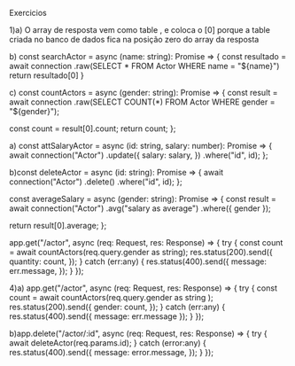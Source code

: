 Exercicios

1)a) O array de resposta vem como table , e coloca o [0] porque a table criada no banco de dados fica na posição zero do array da resposta

b) const searchActor = async (name: string): Promise => { const resultado = await connection .raw(SELECT * FROM Actor WHERE name = "${name}") return resultado[0] }

c) const countActors = async (gender: string): Promise => { const result = await connection .raw(SELECT COUNT(*) FROM Actor WHERE gender = "${gender}");

const count = result[0].count;
return count;
};

a)
const attSalaryActor = async (id: string, salary: number): Promise => { await connection("Actor") .update({ salary: salary, }) .where("id", id); };

b)const deleteActor = async (id: string): Promise => { await connection("Actor") .delete() .where("id", id); };

const averageSalary = async (gender: string): Promise => { const result = await connection("Actor") .avg("salary as average") .where({ gender });

return result[0].average;
};

app.get("/actor", async (req: Request, res: Response) => { try { const count = await countActors(req.query.gender as string); res.status(200).send({ quantity: count, }); } catch (err:any) { res.status(400).send({ message: err.message, }); } });

4)a) app.get("/actor", async (req: Request, res: Response) => { try { const count = await countActors(req.query.gender as string ); res.status(200).send({ gender: count, }); } catch (err:any) { res.status(400).send({ message: err.message }); } });

b)app.delete("/actor/:id", async (req: Request, res: Response) => { try { await deleteActor(req.params.id); } catch (error:any) { res.status(400).send({ message: error.message, }); } });